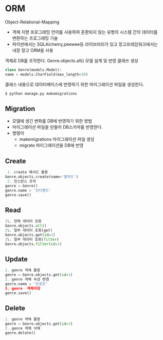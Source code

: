 # ORM

   Object-Relational-Mapping
   - 객체 지향 프로그래밍 언어를 사용하여 혼환되지 않는 유형의 시스템 간의 데이터를 변환하는 프로그래밍 기술
   - 파이썬에서는 SQLAlchemy,peewee등 라이브러리가 있고
   장고프레임워크에서는 내장 장고 ORM을 사용
   
   객체로 DB를 조작한다.
   Genre.objects.all()
  모델 설계 및 반영
  클래쓰 생성 
  ```sql
class Genre(models.Model):
name = models.CharField(max_length=30)
```
클래스 내용으로 데이터베이스에 반영하기 위한 마이그레이션 파일을 생성한다.
```bash
$ python manage.py makemigrations
```
##  Migration
- 모델에 생긴 변화를 DB에 반영하기 위한 방법
- 마이그레이션 파일을 만들어 DB스키마를 반영한다.
- 명령어
    - makemigrations 마이그레이션 파일 생성
    - migrate 마이그레이션을 DB에 반영

## Create
```python
 1. create 메서드 활용
Genre.objects.create(name='발라드')
 2. 인스턴스 조작
genre = Genre()
genre.name = '인디밴드'
genre.save()
```

## Read
```python
1\. 전체 데이터 조회 
Genre.objects.all()
2\. 일부 데이터 조회(get)
Genre.objects.get(id=1)
3\. 일부 데이터 조회(filter)
Genre.objects.filter(id=1)
```

## Update
```python
1. genre 객체 활용
genre = Genre.objects.get(id=1)
2. genre 객체 속성 변경
genre.name = '트로트’
3. genre  객체저장
genre.save()
```

## Delete
```python 
1. genre 객체 활용
genre = Genre.objects.get(id=1) 
2. genre 객체 삭제
genre.delete()
```